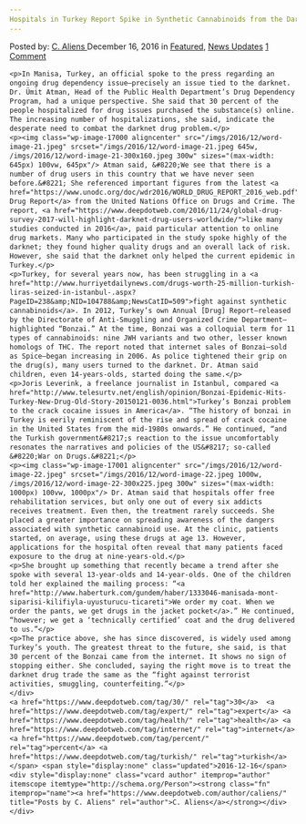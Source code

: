 ```yaml
---
Hospitals in Turkey Report Spike in Synthetic Cannabinoids from the Darknet
---
```

<article class="post-listing post-16957 post type-post status-publish format-standard has-post-thumbnail hentry  tag-1778 tag-expert  tag-internet tag-percent tag-turkish">
    <div class="post-inner">
        <span>Posted by: <a href="https://www.deepdotweb.com/author/caliens/" title="">C. Aliens </a></span>
    <span>December 16, 2016</span>
    <span>in <a href="https://www.deepdotweb.com/category/deepdot-news/" rel="category tag">Featured</a>, <a href="https://www.deepdotweb.com/category/news-updates/" rel="category tag">News Updates</a></span>
    <span><a href="https://www.deepdotweb.com/2016/12/16/turkish-health-expert-30-percent-drugs-comes-internet/#comments">1 Comment</a></span>
    </p>
    <div class="clear"></div>
    
    <p>In Manisa, Turkey, an official spoke to the press regarding an ongoing drug dependency issue—precisely an issue tied to the darknet. Dr. Ümit Atman, Head of the Public Health Department’s Drug Dependency Program, had a unique perspective. She said that 30 percent of the people hospitalized for drug issues purchased the substance(s) online. The increasing number of hospitalizations, she said, indicate the desperate need to combat the darknet drug problem.</p>
    <p><img class="wp-image-17000 aligncenter" src="/imgs/2016/12/word-image-21.jpeg" srcset="/imgs/2016/12/word-image-21.jpeg 645w, /imgs/2016/12/word-image-21-300x160.jpeg 300w" sizes="(max-width: 645px) 100vw, 645px"/> Atman said, &#8220;We see that there is a number of drug users in this country that we have never seen before.&#8221; She referenced important figures from the latest <a href="https://www.unodc.org/doc/wdr2016/WORLD_DRUG_REPORT_2016_web.pdf">World Drug Report</a> from the United Nations Office on Drugs and Crime. The report, <a href="https://www.deepdotweb.com/2016/11/24/global-drug-survey-2017-will-highlight-darknet-drug-users-worldwide/">like many studies conducted in 2016</a>, paid particular attention to online drug markets. Many who participated in the study spoke highly of the darknet; they found higher quality drugs and an overall lack of risk. However, she said that the darknet only helped the current epidemic in Turkey.</p>
    <p>Turkey, for several years now, has been struggling in a <a href="http://www.hurriyetdailynews.com/drugs-worth-25-million-turkish-liras-seized-in-istanbul-.aspx?PageID=238&amp;NID=104788&amp;NewsCatID=509">fight against synthetic cannabinoids</a>. In 2012, Turkey’s own Annual [Drug] Report—released by the Directorate of Anti-Smuggling and Organized Crime Department—highlighted “Bonzai.” At the time, Bonzai was a colloquial term for 11 types of cannabinoids: nine JWH variants and two other, lesser known homologs of THC. The report noted that internet sales of Bonzai—sold as Spice—began increasing in 2006. As police tightened their grip on the drug(s), many users turned to the darknet. Dr. Atman said children, even 14-years-olds, started doing the same.</p>
    <p>Joris Leverink, a freelance journalist in Istanbul, compared <a href="http://www.telesurtv.net/english/opinion/Bonzai-Epidemic-Hits-Turkey-New-Drug-Old-Story-20150121-0036.html">Turkey’s Bonzai problem to the crack cocaine issues in America</a>. “The history of bonzai in Turkey is eerily reminiscent of the rise and spread of crack cocaine in the United States from the mid-1980s onwards.” He continued, “and the Turkish government&#8217;s reaction to the issue uncomfortably resonates the narratives and policies of the US&#8217; so-called &#8220;War on Drugs.&#8221;</p>
    <p><img class="wp-image-17001 aligncenter" src="/imgs/2016/12/word-image-22.jpeg" srcset="/imgs/2016/12/word-image-22.jpeg 1000w, /imgs/2016/12/word-image-22-300x225.jpeg 300w" sizes="(max-width: 1000px) 100vw, 1000px"/> Dr. Atman said that hospitals offer free rehabilitation services, but only one out of every six addicts receives treatment. Even then, the treatment rarely succeeds. She placed a greater importance on spreading awareness of the dangers associated with synthetic cannabinoid use. At the clinic, patients started, on average, using these drugs at age 13. However, applications for the hospital often reveal that many patients faced exposure to the drug at nine-years-old.</p>
    <p>She brought up something that recently became a trend after she spoke with several 13-year-olds and 14-year-olds. One of the children told her explained the mailing process: “<a href="http://www.haberturk.com/gundem/haber/1333046-manisada-mont-siparisi-kilifiyla-uyusturucu-ticareti">We order my coat. When we order the pants, we get drugs in the jacket pocket</a>.” He continued, “however; we get a ‘technically certified’ coat and the drug delivered to us.”</p>
    <p>The practice above, she has since discovered, is widely used among Turkey’s youth. The greatest threat to the future, she said, is that 30 percent of the Bonzai came from the internet. It shows no sign of stopping either. She concluded, saying the right move is to treat the darknet drug trade the same as the “fight against terrorist activities, smuggling, counterfeiting.”</p>
    </div>
    <a href="https://www.deepdotweb.com/tag/30/" rel="tag">30</a>  <a href="https://www.deepdotweb.com/tag/expert/" rel="tag">expert</a> <a href="https://www.deepdotweb.com/tag/health/" rel="tag">health</a> <a href="https://www.deepdotweb.com/tag/internet/" rel="tag">internet</a> <a href="https://www.deepdotweb.com/tag/percent/" rel="tag">percent</a> <a href="https://www.deepdotweb.com/tag/turkish/" rel="tag">turkish</a></span> <span style="display:none" class="updated">2016-12-16</span>
    <div style="display:none" class="vcard author" itemprop="author" itemscope itemtype="http://schema.org/Person"><strong class="fn" itemprop="name"><a href="https://www.deepdotweb.com/author/caliens/" title="Posts by C. Aliens" rel="author">C. Aliens</a></strong></div>
    </div>
</article>

